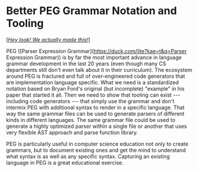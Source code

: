 # Better PEG Grammar Notation and Tooling

[[*Hey look! We actually made this!*]](https://pegn.dev)

PEG ([Parser Expression Grammar](https://duck.com/lite?kae=t&q=Parser
Expression Grammar)) is by far the most important advance in language
grammar development in the last 20 years (even though many CS
departments still don't even talk about it in their curriculum). The
ecosystem around PEG is fractured and full of over-engineered code
generators that are implementation language specific. What we need is a
standardized notation based on Bryan Ford's original (but incomplete)
"example" in his paper that started it all. Then we need to show that
tooling can exist --- including code generators --- that simply use the
grammar and don't intermix PEG with additional syntax to render in a
specific language. That way the same grammar files can be used to
generate parsers of different kinds in different languages. The same
grammar file could be used to generate a highly optimized parser within
a single file or another that uses very flexible AST approach and parse
function library.

PEG is particularly useful in computer science education not only to
create grammars, but to document existing ones and get the mind to
understand what syntax is as well as any specific syntax. Capturing an
existing language in PEG is a great educational exercise.


